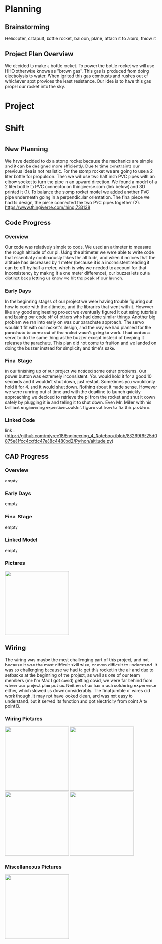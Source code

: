 # Planning

## Brainstorming

Helicopter, catapult, bottle rocket, balloon, plane, attach it to a bird, throw it

## Project Plan Overview

We decided to make a bottle rocket. To power the bottle rocket we will use HHO otherwise known as "brown gas". This gas is produced from 
doing electrolysis to water. When ignited this gas combusts and rushes out of whichever spot provides the least resistance. Our idea is to have
this gas propel our rocket into the sky. 
#
#
#
# Project
# Shift
#
#
#
## New Planning
We have decided to do a stomp rocket because the mechanics are simple and it can be designed more efficiently. Due to time constraints our previous idea is not realistic. For the stomp rocket we are going to use a 2 liter bottle for propulsion. Then we will use two half inch PVC pipes with an elbow socket to turn the pipe in an upward direction. We found a model of a 2 liter bottle to PVC connector on thingiverse.com (link below) and 3D printed it (1). To balance the stomp rocket model we added another PVC pipe underneath going in a perpendicular orientation. The final piece we had to design, the piece connected the two PVC pipes together (2).
https://www.thingiverse.com/thing:733138

## Code Progress
### Overview

Our code was relatively simple to code. We used an altimeter to measure the rough altitude of our pi. Using the altimeter we were able to write code that essentially continuously takes the altitude, and when it notices that the altitude has decreased by 1 meter (because it is a inconsistent reading it can be off by half a meter, which is why we needed to account for that inconsistency by making it a one meter difference), our buzzer lets out a distinct beep letting us know we hit the peak of our launch.

### Early Days

In the beginning stages of our project we were having trouble figuring out how to code with the altimeter, and the libraries that went with it. However like any good engineering project we eventually figured it out using tutorials and basing our code off of others who had done similar things. Another big problem we ran into early on was our parachute approach. The servo wouldn't fit with our rocket's design, and the way we had planned for the parachute to come out of the rocket wasn't going to work. I had coded a servo to do the same thing as the buzzer except instead of beeping it releases the parachute. This plan did not come to fruition and we landed on doing the buzzer instead for simplicity and time's sake.

### Final Stage

In our finishing up of our project we noticed some other problems. Our power button was extremely inconsistent. You would hold it for a good 10 seconds and it wouldn't shut down, just restart. Sometimes you would only hold it for 4, and it would shut down. Nothing about it made sense. However we were running out of time and with the deadline to launch quickly approaching we decided to retrieve the pi from the rocket and shut it down safely by plugging it in and telling it to shut down. Even Mr. Miller with his brilliant engineering expertise couldn't figure out how to fix this problem.

### Linked Code

link : (https://github.com/mtyree18/Engineering_4_Notebook/blob/86269f6525d0875e81fcc4ccfdc47e88c4480bd2/Python/altitude.py)

## CAD Progress
### Overview

empty

### Early Days

empty

### Final Stage

empty

### Linked Model

empty

### Pictures

<img src="https://user-images.githubusercontent.com/61475474/170089028-022e442f-cfac-4aa3-8735-daca17539c44.png" width = "210.5">

## Wiring

The wiring was maybe the most challenging part of this project, and not because it was the most difficult skill wise, or even difficult to understand. It was so challenging because we had to get this rocket in the air and due to setbacks at the beginning of the project, as well as one of our team members (me I'm Max I got covid) getting covid, we were far behind from where our project plan put us. Neither of us has much soldering experience either, which slowed us down considerably. The final jumble of wires did work though. It may not have looked clean, and was not easy to understand, but it served its function and got electricity from point A to point B.

### Wiring Pictures

<img src="https://user-images.githubusercontent.com/60942957/171425415-c96e60c0-f401-4c89-abcc-c243fdc72777.png" width = "210.5">

<img src="https://user-images.githubusercontent.com/60942957/171414435-9118b1e9-0dd9-4ad9-9428-245846d9410e.JPG" width = "210.5">

<img src="https://user-images.githubusercontent.com/60942957/171424201-8720a149-bb4a-44cd-b836-10c66b874288.png" width = "210.5">

<img src="https://user-images.githubusercontent.com/60942957/171425188-8f67cbe3-9a19-45fc-85ce-9e48772442b6.png" width = "210.5">

### Miscellaneous Pictures

<img src="https://user-images.githubusercontent.com/60942957/171424810-0ec4beb4-9fea-444e-87b4-e4fb8e316ea5.jpg" width = "210.5">
